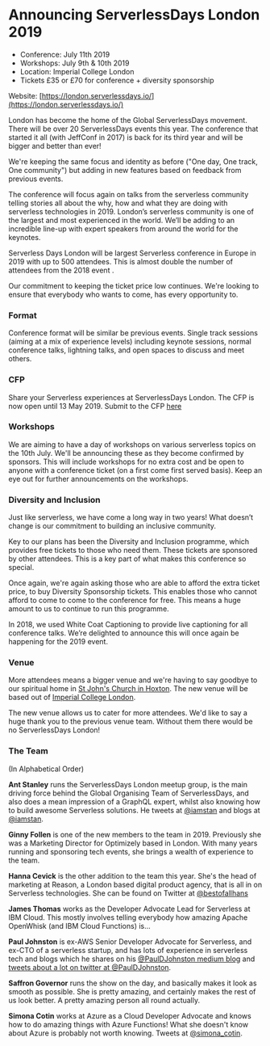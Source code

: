 # Announcing ServerlessDays London 2019


- Conference: July 11th 2019
- Workshops: July 9th & 10th 2019
- Location: Imperial College London
- Tickets £35 or £70 for conference + diversity sponsorship

Website: [https://london.serverlessdays.io/](https://london.serverlessdays.io/)

London has become the home of the Global ServerlessDays movement. There will be over 20 ServerlessDays events this year. The conference that started it all (with JeffConf in 2017) is back for its third year and will be bigger and better than ever!

We're keeping the same focus and identity as before ("One day, One track, One community") but adding in new features based on feedback from previous events.

The conference will focus again on talks from the serverless community telling stories all about the why, how and what they are doing with serverless technologies in 2019. London’s serverless community is one of the largest and most experienced in the world. We’ll be adding to an incredible line-up with expert speakers from around the world for the keynotes.

Serverless Days London will be largest Serverless conference in Europe in 2019 with up to 500 attendees. This is almost double the number of attendees from the 2018 event .

Our commitment to keeping the ticket price low continues. We're looking to ensure that everybody who wants to come, has every opportunity to.

### Format

Conference format will be similar be previous events. Single track sessions (aiming at a mix of experience levels) including keynote sessions, normal conference talks, lightning talks, and open spaces to discuss and meet others.

### CFP

Share your Serverless experiences at ServerlessDays London. The CFP is now open until 13 May 2019. Submit to the CFP [here](https://www.papercall.io/serverlessdaysldn2019)

### Workshops

We are aiming to have a day of workshops on various serverless topics on the 10th July. We'll be announcing these as they become confirmed by sponsors. This will include workshops for no extra cost and be open to anyone with a conference ticket (on a first come first served basis).
Keep an eye out for further announcements on the workshops.

### Diversity and Inclusion

Just like serverless, we have come a long way in two years! What doesn’t change is our commitment to building an inclusive community. 

Key to our plans has been the Diversity and Inclusion programme, which provides free tickets to those who need them. These tickets are sponsored by other attendees. This is a key part of what makes this conference so special.

Once again, we're again asking those who are able to afford the extra ticket price, to buy Diversity Sponsorship tickets. This enables those who cannot afford to come to come to the conference for free. This means a huge amount to us to continue to run this programme.

In 2018, we used White Coat Captioning to provide live captioning for all conference talks. We’re delighted to announce this will once again be happening for the 2019 event.

### Venue

More attendees means a bigger venue and we're having to say goodbye to our spiritual home in [St John's Church in Hoxton](http://www.stjohnshoxton.org.uk/). The new venue will be based out of [Imperial College London](https://www.imperial.ac.uk/). 

The new venue allows us to cater for more attendees. We'd like to say a huge thank you to the previous venue team. Without them there would be no ServerlessDays London!

### The Team

(In Alphabetical Order)

__Ant Stanley__ runs the ServerlessDays London meetup group, is the main driving force behind the Global Organising Team of ServerlessDays, and also does a mean impression of a GraphQL expert, whilst also knowing how to build awesome Serverless solutions. He tweets at [@iamstan](https://twitter.com/iamstan) and blogs at [@iamstan](https://medium.com/@iamstan).

__Ginny Follen__ is one of the new members to the team in 2019. Previously she was a Marketing Director for Optimizely based in London. With many years running and sponsoring tech events, she brings a wealth of experience to the team.

__Hanna Cevick__ is the other addition to the team this year. She's the head of marketing at Reason, a London based digital product agency, that is all in on Serverless technologies. She can be found on Twitter at [@bestofallhans](https://twitter.com/bestofallhans)

__James Thomas__ works as the Developer Advocate Lead for Serverless at IBM Cloud. This mostly involves telling everybody how amazing Apache OpenWhisk (and IBM Cloud Functions) is...

__Paul Johnston__ is ex-AWS Senior Developer Advocate for Serverless, and ex-CTO of a serverless startup, and has lots of experience in serverless tech and blogs which he shares on his [@PaulDJohnston medium blog](https://medium.com/@PaulDJohnston) and [tweets about a lot on twitter at @PaulDJohnston](https://twitter.com/pauldjohnston).

__Saffron Governor__ runs the show on the day, and basically makes it look as smooth as possible. She is pretty amazing, and certainly makes the rest of us look better. A pretty amazing person all round actually.

__Simona Cotin__ works at Azure as a Cloud Developer Advocate and knows how to do amazing things with Azure Functions! What she doesn't know about Azure is probably not worth knowing. Tweets at [@simona_cotin](https://twitter.com/simona_cotin).


